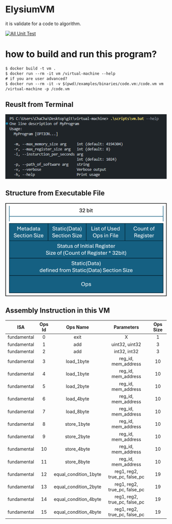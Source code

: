 # ElysiumVM
it is validate for a code to algorithm.

[![All Unit Test](https://github.com/virtual-machine-created-by-myself/virtual-machine/actions/workflows/build_test.yaml/badge.svg?branch=main)](https://github.com/virtual-machine-created-by-myself/virtual-machine/actions/workflows/build_test.yaml)

# how to build and run this program?

```
$ docker build -t vm .
$ docker run --rm -it vm /virtual-machine --help
# if you are user advanced?
$ docker run --rm -it -v $(pwd)/examples/binaries/code.vm:/code.vm vm /virtual-machine -p /code.vm
```

## Reuslt from Terminal

![](/docs/img1.png)

## Structure from Executable File

![](/docs/img2.png)

## Assembly Instruction in this VM

ISA|Ops Id|Ops Name|Parameters|Ops Size
:---:|:---:|:---:|:---:|:---:|
fundamental|0|exit|X|1
fundamental|1|add|uint32, uint32|3
fundamental|2|add|int32, int32|3
fundamental|3|load_1byte|reg_id, mem_address|10
fundamental|4|load_1byte|reg_id, mem_address|10
fundamental|5|load_2byte|reg_id, mem_address|10
fundamental|6|load_4byte|reg_id, mem_address|10
fundamental|7|load_8byte|reg_id, mem_address|10
fundamental|8|store_1byte|reg_id, mem_address|10
fundamental|9|store_2byte|reg_id, mem_address|10
fundamental|10|store_4byte|reg_id, mem_address|10
fundamental|11|store_8byte|reg_id, mem_address|10
fundamental|12|equal_condition_1byte|reg1, reg2, true_pc, false_pc|19
fundamental|13|equal_condition_2byte|reg1, reg2, true_pc, false_pc|19
fundamental|14|equal_condition_4byte|reg1, reg2, true_pc, false_pc|19
fundamental|15|equal_condition_4byte|reg1, reg2, true_pc, false_pc|19
